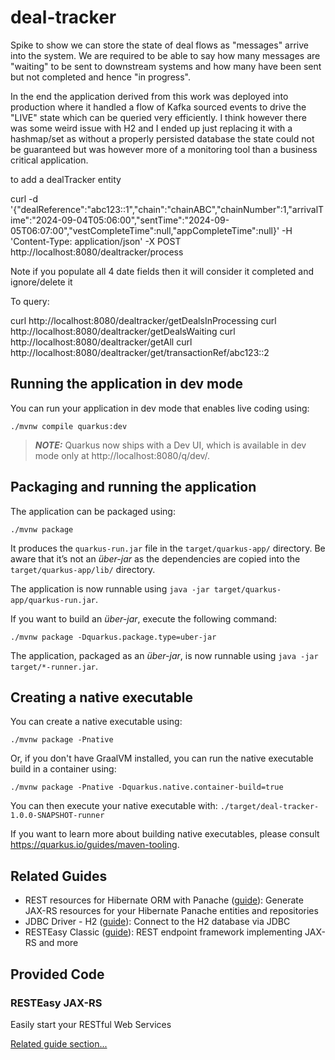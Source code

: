 # deal-tracker

Spike to show we can store the state of deal flows as "messages" arrive into the system.
We are required to be able to say how many messages are "waiting" to be sent to downstream
systems and how many have been sent but not completed and hence "in progress".

In the end the application derived from this work was deployed into production where it
handled a flow of Kafka sourced events to drive the "LIVE" state which can be queried
very efficiently.  I think however there was some weird issue with H2 and I ended up
just replacing it with a hashmap/set as without a properly persisted database the state
could not be guaranteed but was however more of a monitoring tool than a business critical
application.

to add a dealTracker entity

curl -d '{"dealReference":"abc123::1","chain":"chainABC","chainNumber":1,"arrivalTime":"2024-09-04T05:06:00","sentTime":"2024-09-05T06:07:00","vestCompleteTime":null,"appCompleteTime":null}' -H 'Content-Type: application/json' -X POST http://localhost:8080/dealtracker/process

Note if you populate all 4 date fields then it will consider it completed and ignore/delete it

To query:

curl http://localhost:8080/dealtracker/getDealsInProcessing
curl http://localhost:8080/dealtracker/getDealsWaiting
curl http://localhost:8080/dealtracker/getAll
curl http://localhost:8080/dealtracker/get/transactionRef/abc123::2



## Running the application in dev mode

You can run your application in dev mode that enables live coding using:
```shell script
./mvnw compile quarkus:dev
```

> **_NOTE:_**  Quarkus now ships with a Dev UI, which is available in dev mode only at http://localhost:8080/q/dev/.

## Packaging and running the application

The application can be packaged using:
```shell script
./mvnw package
```
It produces the `quarkus-run.jar` file in the `target/quarkus-app/` directory.
Be aware that it’s not an _über-jar_ as the dependencies are copied into the `target/quarkus-app/lib/` directory.

The application is now runnable using `java -jar target/quarkus-app/quarkus-run.jar`.

If you want to build an _über-jar_, execute the following command:
```shell script
./mvnw package -Dquarkus.package.type=uber-jar
```

The application, packaged as an _über-jar_, is now runnable using `java -jar target/*-runner.jar`.

## Creating a native executable

You can create a native executable using: 
```shell script
./mvnw package -Pnative
```

Or, if you don't have GraalVM installed, you can run the native executable build in a container using: 
```shell script
./mvnw package -Pnative -Dquarkus.native.container-build=true
```

You can then execute your native executable with: `./target/deal-tracker-1.0.0-SNAPSHOT-runner`

If you want to learn more about building native executables, please consult https://quarkus.io/guides/maven-tooling.

## Related Guides

- REST resources for Hibernate ORM with Panache ([guide](https://quarkus.io/guides/rest-data-panache)): Generate JAX-RS resources for your Hibernate Panache entities and repositories
- JDBC Driver - H2 ([guide](https://quarkus.io/guides/datasource)): Connect to the H2 database via JDBC
- RESTEasy Classic ([guide](https://quarkus.io/guides/resteasy)): REST endpoint framework implementing JAX-RS and more

## Provided Code

### RESTEasy JAX-RS

Easily start your RESTful Web Services

[Related guide section...](https://quarkus.io/guides/getting-started#the-jax-rs-resources)
